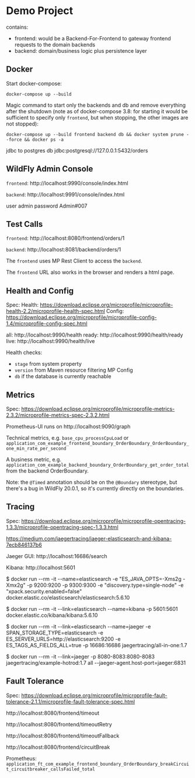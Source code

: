 # Demo Project

contains:
- frontend: would be a Backend-For-Frontend to gateway frontend requests to the domain backends
- backend: domain/business logic plus persistence layer


## Docker

Start docker-compose:

`docker-compose up --build`

Magic command to start only the backends and db and remove everything after the shutdown (note as of docker-compose 3.8: for starting it would be sufficient to specify only `frontend`, but when stopping, the other images are not stopped):

`docker-compose up --build frontend backend db && docker system prune --force && docker ps -a`

jdbc to postgres db
jdbc:postgresql://127.0.0.1:5432/orders


## WildFly Admin Console

`frontend`: http://localhost:9990/console/index.html

`backend`: http://localhost:9991/console/index.html

 user admin 
 password Admin#007


## Test Calls

`frontend`: http://localhost:8080/frontend/orders/1

`backend`: http://localhost:8081/backend/orders/1

The `frontend` uses MP Rest Client to access the `backend`.

The `frontend` URL also works in the browser and renders a html page.


## Health and Config

Spec:
  Health: https://download.eclipse.org/microprofile/microprofile-health-2.2/microprofile-health-spec.html
  Config: https://download.eclipse.org/microprofile/microprofile-config-1.4/microprofile-config-spec.html



all: http://localhost:9990/health
ready: http://localhost:9990/health/ready
live: http://localhost:9990/health/live

Health checks:
- `stage` from system property
- `version` from Maven resource filtering MP Config
- `db` if the database is currently reachable


## Metrics

Spec: https://download.eclipse.org/microprofile/microprofile-metrics-2.3.2/microprofile-metrics-spec-2.3.2.html


Prometheus-UI runs on http://localhost:9090/graph

Technical metrics, e.g. `base_cpu_processCpuLoad` or `application_com_example_frontend_boundary_OrderBoundary_OrderBoundary_one_min_rate_per_second`

A business metric, e.g. `application_com_example_backend_boundary_OrderBoundary_get_order_total` from the backend OrderBoundary.

Note: the `@Timed` annotation should be on the `@Boundary` stereotype, but there's a bug in WildFly 20.0.1, so it's currently directly on the boundaries.


## Tracing

Spec: https://download.eclipse.org/microprofile/microprofile-opentracing-1.3.3/microprofile-opentracing-spec-1.3.3.html


https://medium.com/jaegertracing/jaeger-elasticsearch-and-kibana-7ecb846137b6

Jaeger GUI: http://localhost:16686/search

Kibana: http://localhost:5601


$ docker run --rm -it --name=elasticsearch -e "ES_JAVA_OPTS=-Xms2g -Xmx2g" -p 9200:9200 -p 9300:9300 -e "discovery.type=single-node" -e "xpack.security.enabled=false" docker.elastic.co/elasticsearch/elasticsearch:5.6.10

$ docker run --rm -it --link=elasticsearch --name=kibana -p 5601:5601 docker.elastic.co/kibana/kibana:5.6.10

$ docker run --rm -it --link=elasticsearch --name=jaeger -e SPAN_STORAGE_TYPE=elasticsearch -e ES_SERVER_URLS=http://elasticsearch:9200 -e ES_TAGS_AS_FIELDS_ALL=true -p 16686:16686 jaegertracing/all-in-one:1.7

$ docker run --rm -it --link=jaeger -p 8080-8083:8080-8083 jaegertracing/example-hotrod:1.7 all --jaeger-agent.host-port=jaeger:6831


## Fault Tolerance

Spec: https://download.eclipse.org/microprofile/microprofile-fault-tolerance-2.1.1/microprofile-fault-tolerance-spec.html


http://localhost:8080/frontend/timeout

http://localhost:8080/frontend/timeoutRetry

http://localhost:8080/frontend/timeoutFallback

http://localhost:8080/frontend/circuitBreak

Prometheus: `application_ft_com_example_frontend_boundary_OrderBoundary_breakCircuit_circuitbreaker_callsFailed_total`

